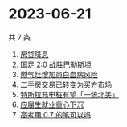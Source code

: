 # 2023-06-21

共 7 条

<!-- BEGIN ZHIHUSEARCH -->
<!-- 最后更新时间 Wed Jun 21 2023 17:11:47 GMT+0800 (China Standard Time) -->
1. [房贷降息](https://www.zhihu.com/search?q=房贷降息)
1. [国足 2:0 战胜巴勒斯坦](https://www.zhihu.com/search?q=国足%202:0%20战胜巴勒斯坦)
1. [燃气灶增加患白血病风险](https://www.zhihu.com/search?q=燃气灶增加患白血病风险)
1. [二手房交易已转变为买方市场](https://www.zhihu.com/search?q=二手房交易已转变为买方市场)
1. [特斯拉充电桩有望「一统北美」](https://www.zhihu.com/search?q=特斯拉充电桩有望「一统北美」)
1. [应届生就业重心下沉](https://www.zhihu.com/search?q=应届生就业重心下沉)
1. [高考用 0.7 的笔可以吗](https://www.zhihu.com/search?q=高考用%200.7%20的笔可以吗)
<!-- END ZHIHUSEARCH -->
